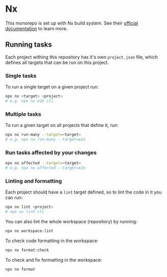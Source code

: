 # Nx

This monorepo is set up with Nx build system. See their [official documentation](https://nx.dev/getting-started) to learn more.

## Running tasks

Each project withing this repository has it's own `project.json` file, which defines all targets that can be run on this project.

### Single tasks

To run a single target on a given project run:

```sh
npx nx <target> <project>
# e.g. npx nx e2e cli
```

### Multiple tasks

To run a given target on all projects that define it, run:

```sh
npx nx run-many --target=<target>
# e.g. npx nx run-many --target=e2e
```

### Run tasks affected by your changes

```sh
npx nx affected --target=<target>
# e.g. npx nx affected --target=e2e
```

### Linting and formatting

Each project should have a `lint` target defined, so to lint the code in it you can run:

```sh
npx nx lint <project>
# npx nx lint cli
```

You can also lint the whole workspace (repository) by running:

```sh
npx nx workspace-lint
```

To check code formatting in the workspace:

```sh
npx nx format:check
```

To check and fix formatting in the workspace:

```sh
npx nx format
```
